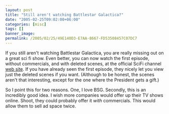 ```yaml
---
layout: post
title: "Still aren't watching Battlestar Galactica?"
date: "2005-02-25T09:02:00+06:00"
categories: [misc]
tags: []
banner_image: 
permalink: /2005/02/25/49E140D3-E7AA-8667-FD53508457C07DC7
---
```


If you still aren't watching Battlestar Galactica, you are really missing out on a great sci fi show. Even better, you can now watch the first episode, without commercials, and with deleted scenes, at the official SciFi channel <a href="http://www.scifi.com/battlestar/">web site</a>. If you have already seen the first episode, they nicely let you view just the deleted scenes if you want. (Although to be honest, the scenes aren't that interesting, except for the one where the President gets a gift.)

So I point this for two reasons. One, I love BSG. Secondly, this is an incredibly good idea. I wish more companies would offer up their TV shows online. Shoot, they could probably offer it <i>with</i> commercials. This would allow them to sell ad space twice.